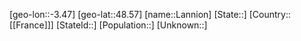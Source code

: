 ﻿---
location: [48.57,-3.47]
mapzoom: [7,12] 
mapmarker: city 
type: City
tags:
- geo/City


SpocWebEntityId: 31845
isDeleted: false
confidential: public

---
[geo-lon::-3.47]
[geo-lat::48.57]
[name::Lannion]
[State::]
[Country::[[France]]]
[StateId::]
[Population::]
[Unknown::]

